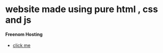 # website made using pure html , css and js 



#### Freenom Hosting 

* [click me](http://cheem.ml)
